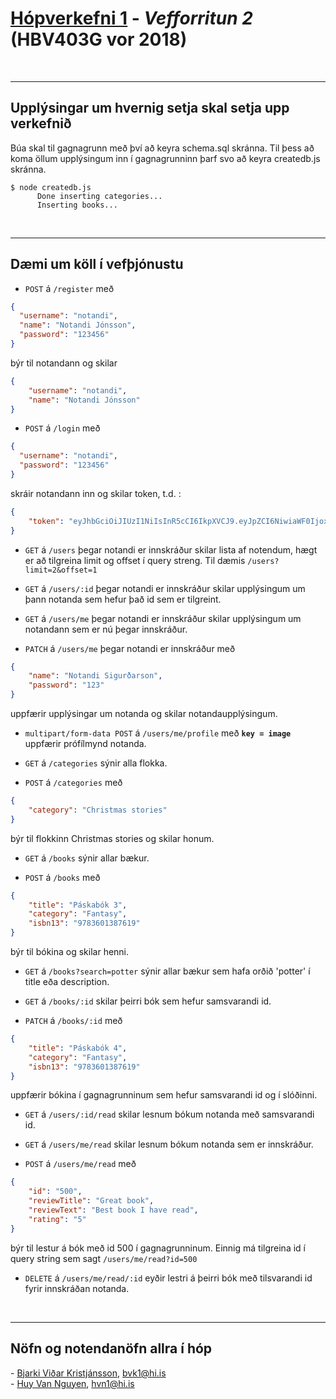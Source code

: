 # [Hópverkefni 1](https://h1books.herokuapp.com/) - _Vefforritun 2_ (HBV403G vor 2018)

<br>
<hr>

## Upplýsingar um hvernig setja skal setja upp verkefnið

Búa skal til gagnagrunn með því að keyra schema.sql skránna.
Til þess að koma öllum upplýsingum inn í gagnagrunninn þarf svo að keyra createdb.js skránna.

````
$ node createdb.js
      Done inserting categories...
      Inserting books...
````

<br>
<hr>

## Dæmi um köll í vefþjónustu

* `POST` á `/register` með 
```json
{
  "username": "notandi",
  "name": "Notandi Jónsson",
  "password": "123456" 
}
```
býr til notandann og skilar
```json
{
    "username": "notandi",
    "name": "Notandi Jónsson"
}
```

* `POST` á `/login` með 
```json
{
  "username": "notandi",
  "password": "123456" 
}
```
skráir notandann inn og skilar token, t.d. :
```json
{
    "token": "eyJhbGciOiJIUzI1NiIsInR5cCI6IkpXVCJ9.eyJpZCI6NiwiaWF0IjoxNTIxNjQxMTgwLCJleHAiOjE1Mjc2NDExODB9.QuMUvXci1uyAQS8pv9uoci_K8x7130UWgt6nY7OUi0E"
}
```

* `GET` á `/users` þegar notandi er innskráður skilar lista af notendum, hægt er að tilgreina limit og offset í query streng. Til dæmis `/users?limit=2&offset=1`

* `GET` á `/users/:id` þegar notandi er innskráður skilar upplýsingum um þann notanda sem hefur það id sem er tilgreint.

* `GET` á `/users/me` þegar notandi er innskráður skilar upplýsingum um notandann sem er nú þegar innskráður.

* `PATCH` á `/users/me` þegar notandi er innskráður með 
```json
{
    "name": "Notandi Sigurðarson",
    "password": "123"
}
```
uppfærir upplýsingar um notanda og skilar notandaupplýsingum.

* `multipart/form-data POST` á `/users/me/profile` með **`key = image`**  uppfærir prófílmynd notanda.

* `GET` á `/categories` sýnir alla flokka.

* `POST` á `/categories` með
```json
{
    "category": "Christmas stories"
}
```
býr til flokkinn Christmas stories og skilar honum.

* `GET` á `/books` sýnir allar bækur.

* `POST` á `/books` með
```json
{
    "title": "Páskabók 3",
    "category": "Fantasy",
    "isbn13": "9783601387619"
}
```
býr til bókina og skilar henni.

* `GET` á `/books?search=potter` sýnir allar bækur sem hafa orðið 'potter' í title eða description.

* `GET` á `/books/:id` skilar þeirri bók sem hefur samsvarandi id.

* `PATCH` á `/books/:id` með
```json
{
    "title": "Páskabók 4",
    "category": "Fantasy",
    "isbn13": "9783601387619"
}
```
uppfærir bókina í gagnagrunninum sem hefur samsvarandi id og í slóðinni.

* `GET` á `/users/:id/read` skilar lesnum bókum notanda með samsvarandi id.

* `GET` á `/users/me/read` skilar lesnum bókum notanda sem er innskráður.

* `POST` á `/users/me/read` með

```json
{
    "id": "500",
    "reviewTitle": "Great book",
    "reviewText": "Best book I have read",
    "rating": "5"
}
```
býr til lestur á bók með id 500 í gagnagrunninum. Einnig má tilgreina id í query string sem sagt `/users/me/read?id=500`

* `DELETE` á `/users/me/read/:id` eyðir lestri á þeirri bók með tilsvarandi id fyrir innskráðan notanda.

<br>
<hr>

## Nöfn og notendanöfn allra í hóp


\- [Bjarki Viðar Kristjánsson](https://github.com/bjarkivk/), bvk1@hi.is <br>
\- [Huy Van Nguyen](https://github.com/serpentisx/), hvn1@hi.is
